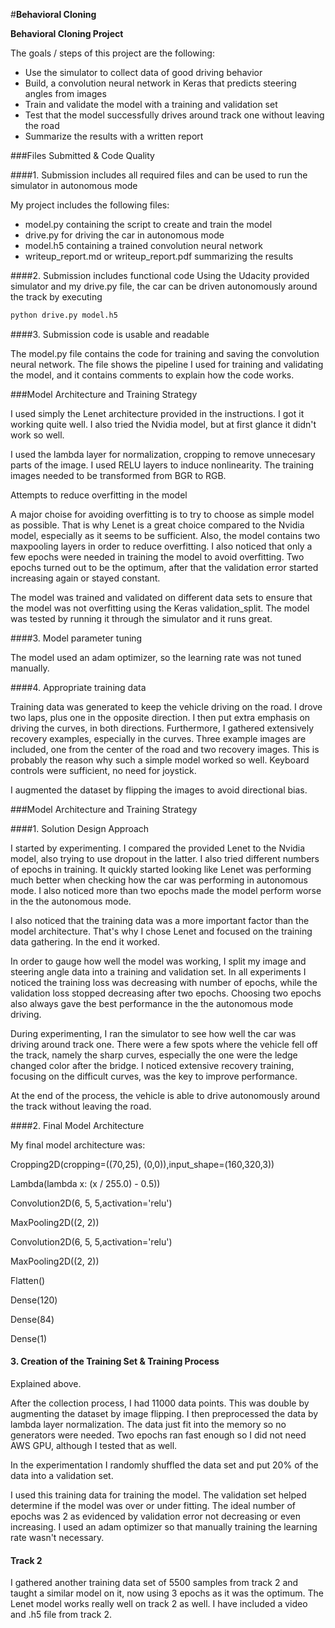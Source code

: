 #**Behavioral Cloning** 


**Behavioral Cloning Project**

The goals / steps of this project are the following:
* Use the simulator to collect data of good driving behavior
* Build, a convolution neural network in Keras that predicts steering angles from images
* Train and validate the model with a training and validation set
* Test that the model successfully drives around track one without leaving the road
* Summarize the results with a written report



###Files Submitted & Code Quality

####1. Submission includes all required files and can be used to run the simulator in autonomous mode

My project includes the following files:
* model.py containing the script to create and train the model
* drive.py for driving the car in autonomous mode
* model.h5 containing a trained convolution neural network 
* writeup_report.md or writeup_report.pdf summarizing the results

####2. Submission includes functional code
Using the Udacity provided simulator and my drive.py file, the car can be driven autonomously around the track by executing 
```sh
python drive.py model.h5
```

####3. Submission code is usable and readable

The model.py file contains the code for training and saving the convolution neural network. The file shows the pipeline I used for training and validating the model, and it contains comments to explain how the code works.

###Model Architecture and Training Strategy

I used simply the Lenet architecture provided in the instructions. I got it working quite well. I also tried the Nvidia model, but at first glance it didn't work so well. 

I used the lambda layer for normalization, cropping to remove unnecesary parts of the image. I used RELU layers to induce nonlinearity. The training images needed to be transformed from BGR to RGB.

Attempts to reduce overfitting in the model

A major choise for avoiding overfitting is to try to choose as simple model as possible. That is why Lenet is a great choice compared to the Nvidia model, especially as it seems to be sufficient. Also, the model contains two maxpooling layers in order to reduce overfitting. I also noticed that only a few epochs were needed in training the model to avoid overfitting. Two epochs turned out to be the optimum, after that the validation error started increasing again or stayed constant. 

The model was trained and validated on different data sets to ensure that the model was not overfitting using the Keras validation_split. The model was tested by running it through the simulator and it runs great. 




####3. Model parameter tuning

The model used an adam optimizer, so the learning rate was not tuned manually.

####4. Appropriate training data

Training data was generated to keep the vehicle driving on the road. I drove two laps, plus one in the opposite direction. I then put extra emphasis on driving the curves, in both directions. Furthermore, I gathered extensively recovery examples, especially in the curves. Three example images are included, one from the center of the road and two recovery images. This is probably the reason why such a simple model worked so well. Keyboard controls were sufficient, no need for joystick. 

I augmented the dataset by flipping the images to avoid directional bias. 


###Model Architecture and Training Strategy

####1. Solution Design Approach

I started by experimenting. I compared the provided Lenet to the Nvidia model, also trying to use dropout in the latter. I also tried different numbers of epochs in training. It quickly started looking like Lenet was performing much better when checking how the car was performing in autonomous mode. I also noticed more than two epochs made the model perform worse in the the autonomous mode. 

I also noticed that the training data was a more important factor than the model architecture. That's why I chose Lenet and focused on the training data gathering. In the end it worked.  


In order to gauge how well the model was working, I split my image and steering angle data into a training and validation set. In all experiments I noticed the training loss was decreasing with number of epochs, while the validation loss stopped decreasing after two epochs. Choosing two epochs also always gave the best performance in the the autonomous mode driving. 

During experimenting, I ran the simulator to see how well the car was driving around track one. There were a few spots where the vehicle fell off the track, namely the sharp curves, especially the one were the ledge changed color after the bridge. I noticed extensive recovery training, focusing on the difficult curves, was the key to improve performance. 

At the end of the process, the vehicle is able to drive autonomously around the track without leaving the road.

####2. Final Model Architecture

My final model architecture was:

Cropping2D(cropping=((70,25), (0,0)),input_shape=(160,320,3))

Lambda(lambda x: (x / 255.0) - 0.5))    

Convolution2D(6, 5, 5,activation='relu')

MaxPooling2D((2, 2))

Convolution2D(6, 5, 5,activation='relu')

MaxPooling2D((2, 2))

Flatten()

Dense(120)

Dense(84)

Dense(1)



#### 3. Creation of the Training Set & Training Process

Explained above. 

After the collection process, I had 11000 data points. This was double by augmenting the dataset by image flipping. I then preprocessed the data by lambda layer normalization. The data just fit into the memory so no generators were needed. Two epochs ran fast enough so I did not need AWS GPU, although I tested that as well.   

In the experimentation I randomly shuffled the data set and put 20% of the data into a validation set. 

I used this training data for training the model. The validation set helped determine if the model was over or under fitting. The ideal number of epochs was 2 as evidenced by validation error not decreasing or even increasing. I used an adam optimizer so that manually training the learning rate wasn't necessary.


#### Track 2

I gathered another training data set of 5500 samples from track 2 and taught a similar model on it, now using 3 epochs as it was the optimum. The Lenet model works really well on track 2 as well. I have included a video and .h5 file from track 2. 




